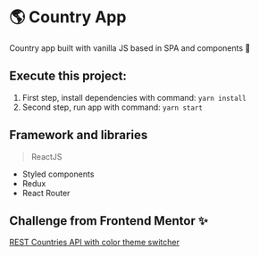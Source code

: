# 🌎 Country App

Country app built with vanilla JS based in SPA and components 🔨

## Execute this project:

1. First step, install dependencies with command:
   `yarn install`
2. Second step, run app with command:
   `yarn start`

## Framework and libraries

> ReactJS

- Styled components
- Redux
- React Router

## Challenge from Frontend Mentor ✨

[REST Countries API with color theme switcher](https://www.frontendmentor.io/challenges/rest-countries-api-with-color-theme-switcher-5cacc469fec04111f7b848ca 'frontedmentor')
